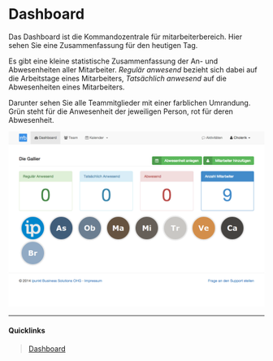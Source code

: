 # Dashboard

Das Dashboard ist die Kommandozentrale für mitarbeiterbereich. Hier sehen Sie eine Zusammenfassung
für den heutigen Tag.

Es gibt eine kleine statistische Zusammenfassung der An- und Abwesenheiten aller Mitarbeiter. *Regulär
anwesend* bezieht sich dabei auf die Arbeitstage eines Mitarbeiters, *Tatsächlich anwesend* auf die
Abwesenheiten eines Mitarbeiters.

Darunter sehen Sie alle Teammitglieder mit einer farblichen Umrandung. Grün steht für die Anwesenheit
der jeweiligen Person, rot für deren Abwesenheit.

![Dashboard][img-dashboard]

----
#### Quicklinks
> <i class="fa fa-dashboard fa-fw"></i> [Dashboard][1]

[1]: https://www.mitarbeiterbereich.de/dashboard
[img-dashboard]: ./images/mb_dashboard_manager_weekend_1024x702.png "Dashboard"